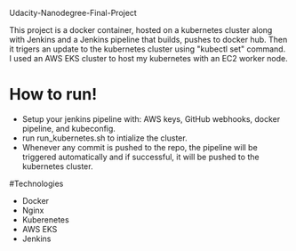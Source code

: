 Udacity-Nanodegree-Final-Project

This project is a docker container, hosted on a kubernetes cluster along with Jenkins and a Jenkins pipeline that builds, pushes to docker hub. Then it trigers an update to the kubernetes cluster using "kubectl set" command.
I used an AWS EKS cluster to host my kubernetes with an EC2 worker node.


# How to run!

  - Setup your jenkins pipeline with:
  AWS keys,
  GitHub webhooks,
  docker pipeline,
  and kubeconfig.
  - run run_kubernetes.sh to intialize the cluster.
  - Whenever any commit is pushed to the repo, the pipeline will be triggered automatically and if successful, it will be pushed to the kubernetes cluster.



#Technologies

* Docker
* Nginx
* Kuberenetes
* AWS EKS
* Jenkins



